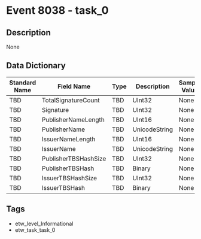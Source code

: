 # Event 8038 - task_0

## Description
None

## Data Dictionary
|Standard Name|Field Name|Type|Description|Sample Value|
|---|---|---|---|---|
|TBD|TotalSignatureCount|TBD|UInt32|None|None|
|TBD|Signature|TBD|UInt32|None|None|
|TBD|PublisherNameLength|TBD|UInt16|None|None|
|TBD|PublisherName|TBD|UnicodeString|None|None|
|TBD|IssuerNameLength|TBD|UInt16|None|None|
|TBD|IssuerName|TBD|UnicodeString|None|None|
|TBD|PublisherTBSHashSize|TBD|UInt32|None|None|
|TBD|PublisherTBSHash|TBD|Binary|None|None|
|TBD|IssuerTBSHashSize|TBD|UInt32|None|None|
|TBD|IssuerTBSHash|TBD|Binary|None|None|

## Tags
* etw_level_Informational
* etw_task_task_0